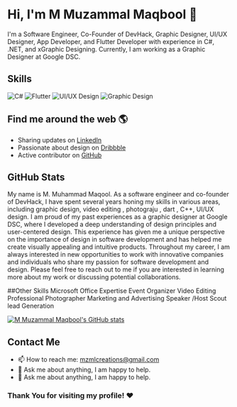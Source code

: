 

# Hi, I'm M Muzammal Maqbool 👋

I'm a Software Engineer, Co-Founder of DevHack, Graphic Designer, UI/UX Designer, App Developer, and Flutter Developer with experience in C#, .NET, and xGraphic Designing. Currently, I am working as a Graphic Designer at Google DSC.

## Skills
![C#](https://img.shields.io/badge/-C%23-239120?style=flat-square&logo=c-sharp&logoColor=white)
![Flutter](https://img.shields.io/badge/-Flutter-02569B?style=flat-square&logo=flutter&logoColor=white)
![UI/UX Design](https://img.shields.io/badge/-UI%2FUX%20Design-FF4088?style=flat-square)
![Graphic Design](https://img.shields.io/badge/-Graphic%20Design-1F8BFF?style=flat-square)

## Find me around the web 🌎
- Sharing updates on [LinkedIn](https://www.linkedin.com/in/muzammalmaqbool/)
- Passionate about design on [Dribbble](https://dribbble.com/Muzammalmaqbool)
- Active contributor on [GitHub](https://github.com/MuzammalMaqbool)

## GitHub Stats
My name is M. Muhammad Maqool. As a software engineer and co-founder of DevHack, I have spent several years honing my skills in various areas, including graphic design, video editing , photograju , dart , C++, UI/UX design. I am proud of my past experiences as a graphic designer at Google DSC, where I developed a deep understanding of design principles and user-centered design. This experience has given me a unique perspective on the importance of design in software development and has helped me create visually appealing and intuitive products. Throughout my career, I am always interested in new opportunities to work with innovative companies and individuals who share my passion for software development and design. Please feel free to reach out to me if you are interested in learning more about my work or discussing potential collaborations. 

##Other Skills
Microsoft Office Expertise
Event Organizer 
Video Editing 
Professional Photographer 
Marketing and Advertising 
Speaker /Host 
Scout
lead Generation 



[![M Muzammal Maqbool's GitHub stats](https://github-readme-stats.vercel.app/api?username=MuzammalMaqbool&count_private=true&show_icons=true&theme=radical)](https://github.com/MuzammalMaqbool/github-readme-stats)

## Contact Me
- 📫 How to reach me: [mzmlcreations@gmail.com](mailto:mzmlcreations@gmail.com)
- 💬 Ask me about anything, I am happy to help.
- 💬 Ask me about anything, I am happy to help.

### Thank You for visiting my profile! ❤️
